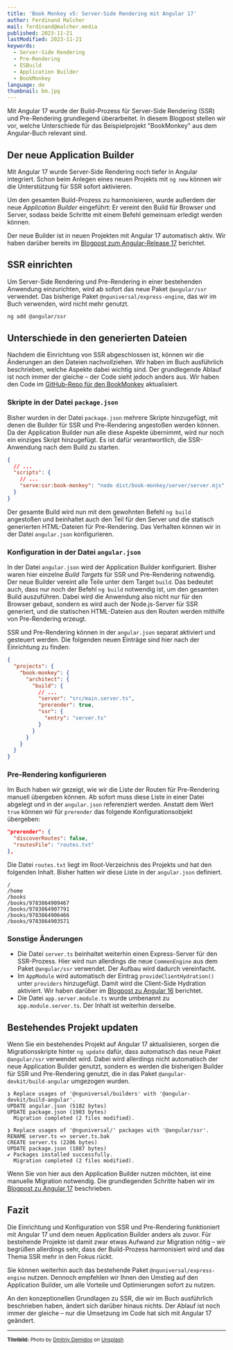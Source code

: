 ```yaml
---
title: 'Book Monkey v5: Server-Side Rendering mit Angular 17'
author: Ferdinand Malcher
mail: ferdinand@malcher.media
published: 2023-11-21
lastModified: 2023-11-21
keywords:
  - Server-Side Rendering
  - Pre-Rendering
  - ESBuild
  - Application Builder
  - BookMonkey
language: de
thumbnail: bm.jpg
---
```


Mit Angular 17 wurde der Build-Prozess für Server-Side Rendering (SSR) und Pre-Rendering grundlegend überarbeitet.
In diesem Blogpost stellen wir vor, welche Unterschiede für das Beispielprojekt "BookMonkey" aus dem Angular-Buch relevant sind.

## Der neue Application Builder

Mit Angular 17 wurde Server-Side Rendering noch tiefer in Angular integriert.
Schon beim Anlegen eines neuen Projekts mit `ng new` können wir die Unterstützung für SSR sofort aktivieren.

Um den gesamten Build-Prozess zu harmonisieren, wurde außerdem der neue *Application Builder* eingeführt: Er vereint den Build für Browser und Server, sodass beide Schritte mit einem Befehl gemeinsam erledigt werden können.

Der neue Builder ist in neuen Projekten mit Angular 17 automatisch aktiv.
Wir haben darüber bereits im [Blogpost zum Angular-Release 17](/blog/2023-11-angular17) berichtet.

## SSR einrichten

Um Server-Side Rendering und Pre-Rendering in einer bestehenden Anwendung einzurichten, wird ab sofort das neue Paket `@angular/ssr` verwendet.
Das bisherige Paket `@nguniversal/express-engine`, das wir im Buch verwenden, wird nicht mehr genutzt.

```bash
ng add @angular/ssr
```

## Unterschiede in den generierten Dateien

Nachdem die Einrichtung von SSR abgeschlossen ist, können wir die Änderungen an den Dateien nachvollziehen.
Wir haben im Buch ausführlich beschrieben, welche Aspekte dabei wichtig sind.
Der grundlegende Ablauf ist noch immer der gleiche – der Code sieht jedoch anders aus.
Wir haben den Code im [GitHub-Repo für den BookMonkey](https://github.com/book-monkey5/16f-ssr) aktualisiert.

### Skripte in der Datei `package.json`

Bisher wurden in der Datei `package.json` mehrere Skripte hinzugefügt, mit denen die Builder für SSR und Pre-Rendering angestoßen werden können.
Da der Application Builder nun alle diese Aspekte übernimmt, wird nur noch ein einziges Skript hinzugefügt.
Es ist dafür verantwortlich, die SSR-Anwendung nach dem Build zu starten.

```json
{
  // ...
  "scripts": {
    // ...
    "serve:ssr:book-monkey": "node dist/book-monkey/server/server.mjs"
  }
}
```

Der gesamte Build wird nun mit dem gewohnten Befehl `ng build` angestoßen und beinhaltet auch den Teil für den Server und die statisch generierten HTML-Dateien für Pre-Rendering.
Das Verhalten können wir in der Datei `angular.json` konfigurieren.


### Konfiguration in der Datei `angular.json`

In der Datei `angular.json` wird der Application Builder konfiguriert.
Bisher waren hier einzelne *Build Targets* für SSR und Pre-Rendering notwendig. Der neue Builder vereint alle Teile unter dem Target `build`.
Das bedeutet auch, dass nur noch der Befehl `ng build` notwendig ist, um den gesamten Build auszuführen. Dabei wird die Anwendung also nicht nur für den Browser gebaut, sondern es wird auch der Node.js-Server für SSR generiert, und die statischen HTML-Dateien aus den Routen werden mithilfe von Pre-Rendering erzeugt.

SSR und Pre-Rendering können in der `angular.json` separat aktiviert und gesteuert werden.
Die folgenden neuen Einträge sind hier nach der Einrichtung zu finden:

```json
{
  "projects": {
    "book-monkey": {
      "architect": {
        "build": {
          // ...
          "server": "src/main.server.ts",
          "prerender": true,
          "ssr": {
            "entry": "server.ts"
          }
        }
      }
    }
  }
}
```


### Pre-Rendering konfigurieren

Im Buch haben wir gezeigt, wie wir die Liste der Routen für Pre-Rendering manuell übergeben können.
Ab sofort muss diese Liste in einer Datei abgelegt und in der `angular.json` referenziert werden.
Anstatt dem Wert `true` können wir für `prerender` das folgende Konfigurationsobjekt übergeben:

```json
"prerender": {
  "discoverRoutes": false,
  "routesFile": "routes.txt"
},
```

Die Datei `routes.txt` liegt im Root-Verzeichnis des Projekts und hat den folgenden Inhalt.
Bisher hatten wir diese Liste in der `angular.json` definiert.

```
/
/home
/books
/books/9783864909467
/books/9783864907791
/books/9783864906466
/books/9783864903571
```


### Sonstige Änderungen

- Die Datei `server.ts` beinhaltet weiterhin einen Express-Server für den SSR-Prozess. Hier wird nun allerdings die neue `CommonEngine` aus dem Paket `@angular/ssr` verwendet. Der Aufbau wird dadurch vereinfacht.
- Im `AppModule` wird automatisch der Eintrag `provideClientHydration()` unter `providers` hinzugefügt. Damit wird die Client-Side Hydration aktiviert. Wir haben darüber im [Blogpost zu Angular 16](/blog/2023-05-angular16) berichtet.
- Die Datei `app.server.module.ts` wurde umbenannt zu `app.module.server.ts`. Der Inhalt ist weiterhin derselbe.


## Bestehendes Projekt updaten

Wenn Sie ein bestehendes Projekt auf Angular 17 aktualisieren, sorgen die Migrationsskripte hinter `ng update` dafür, dass automatisch das neue Paket `@angular/ssr` verwendet wird.
Dabei wird allerdings nicht automatisch der neue Application Builder genutzt, sondern es werden die bisherigen Builder für SSR und Pre-Rendering genutzt, die in das Paket `@angular-devkit/build-angular` umgezogen wurden.

```
❯ Replace usages of '@nguniversal/builders' with '@angular-devkit/build-angular'.
UPDATE angular.json (5182 bytes)
UPDATE package.json (1903 bytes)
  Migration completed (2 files modified).

❯ Replace usages of '@nguniversal/' packages with '@angular/ssr'.
RENAME server.ts => server.ts.bak
CREATE server.ts (2206 bytes)
UPDATE package.json (1887 bytes)
✔ Packages installed successfully.
  Migration completed (2 files modified).
```

Wenn Sie von hier aus den Application Builder nutzen möchten, ist eine manuelle Migration notwendig.
Die grundlegenden Schritte haben wir im [Blogpost zu Angular 17](/blog/2023-11-angular17) beschrieben.


## Fazit

Die Einrichtung und Konfiguration von SSR und Pre-Rendering funktioniert mit Angular 17 und dem neuen Application Builder anders als zuvor.
Für bestehende Projekte ist damit zwar etwas Aufwand zur Migration nötig – wir begrüßen allerdings sehr, dass der Build-Prozess harmonisiert wird und das Thema SSR mehr in den Fokus rückt.

Sie können weiterhin auch das bestehende Paket `@nguniversal/express-engine` nutzen.
Dennoch empfehlen wir Ihnen den Umstieg auf den Application Builder, um alle Vorteile und Optimierungen sofort zu nutzen.

An den konzeptionellen Grundlagen zu SSR, die wir im Buch ausführlich beschrieben haben, ändert sich darüber hinaus nichts.
Der Ablauf ist noch immer der gleiche – nur die Umsetzung im Code hat sich mit Angular 17 geändert.

<hr>

<small>**Titelbild:** Photo by <a href="https://unsplash.com/@fotograw">Dmitriy Demidov</a> on <a href="https://unsplash.com/s/photos/wrench">Unsplash</a></small>
